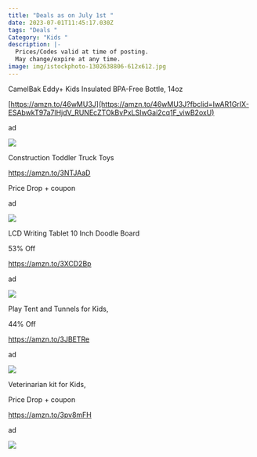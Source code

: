 ```yaml
---
title: "Deals as on July 1st "
date: 2023-07-01T11:45:17.030Z
tags: "Deals "
Category: "Kids "
description: |-
  Prices/Codes valid at time of posting.
  May change/expire at any time.
image: img/istockphoto-1302638806-612x612.jpg
---
```

<!--StartFragment-->

CamelBak Eddy+ Kids Insulated BPA-Free Bottle, 14oz

[https://amzn.to/46wMU3J](https://amzn.to/46wMU3J?fbclid=IwAR1GrIX-ESAbwkT97a7lHjdV_RUNEcZTOkBvPxLSIwGai2cq1F_viwB2oxU)

ad

<!--StartFragment-->

![](https://m.media-amazon.com/images/I/716Qn8bLWIL._AC_SL1500_.jpg)

<!--StartFragment-->

Construction Toddler Truck Toys

https://amzn.to/3NTJAaD

Price Drop + coupon

ad

![](https://m.media-amazon.com/images/I/81wGTcs9kIL._AC_SL1500_.jpg)



LCD Writing Tablet 10 Inch Doodle Board

53% Off

https://amzn.to/3XCD2Bp

ad

![](https://m.media-amazon.com/images/I/71X3wfGCVbL._AC_SL1500_.jpg)

<!--StartFragment-->

Play Tent and Tunnels for Kids,

44% Off

https://amzn.to/3JBETRe

ad

![](https://m.media-amazon.com/images/I/81H5-mZiIQL._AC_SL1500_.jpg)

<!--StartFragment-->

Veterinarian kit for Kids,

Price Drop + coupon

https://amzn.to/3pv8mFH

ad

![](https://m.media-amazon.com/images/I/81RagJCV6BL._AC_SL1500_.jpg)

<!--EndFragment-->